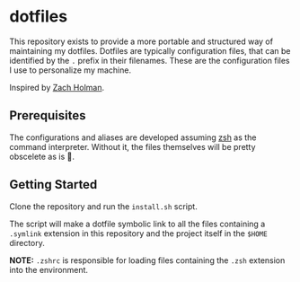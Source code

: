 # dotfiles
This repository exists to provide a more portable and structured way of maintaining my dotfiles. Dotfiles are typically configuration files, that can be identified by the `.` prefix in their filenames. These are the configuration files I use to personalize my machine.

Inspired by [Zach Holman](https://github.com/holman/dotfiles).

## Prerequisites
The configurations and aliases are developed assuming [zsh](https://en.wikipedia.org/wiki/Z_shell) as the command interpreter. Without it, the files themselves will be pretty obscelete as is 🙊.

## Getting Started
Clone the repository and run the `install.sh` script.

The script will make a dotfile symbolic link to all the files containing a `.symlink` extension in this repository and the project itself in the `$HOME` directory.

**NOTE:** `.zshrc` is responsible for loading files containing the `.zsh` extension into the environment.
